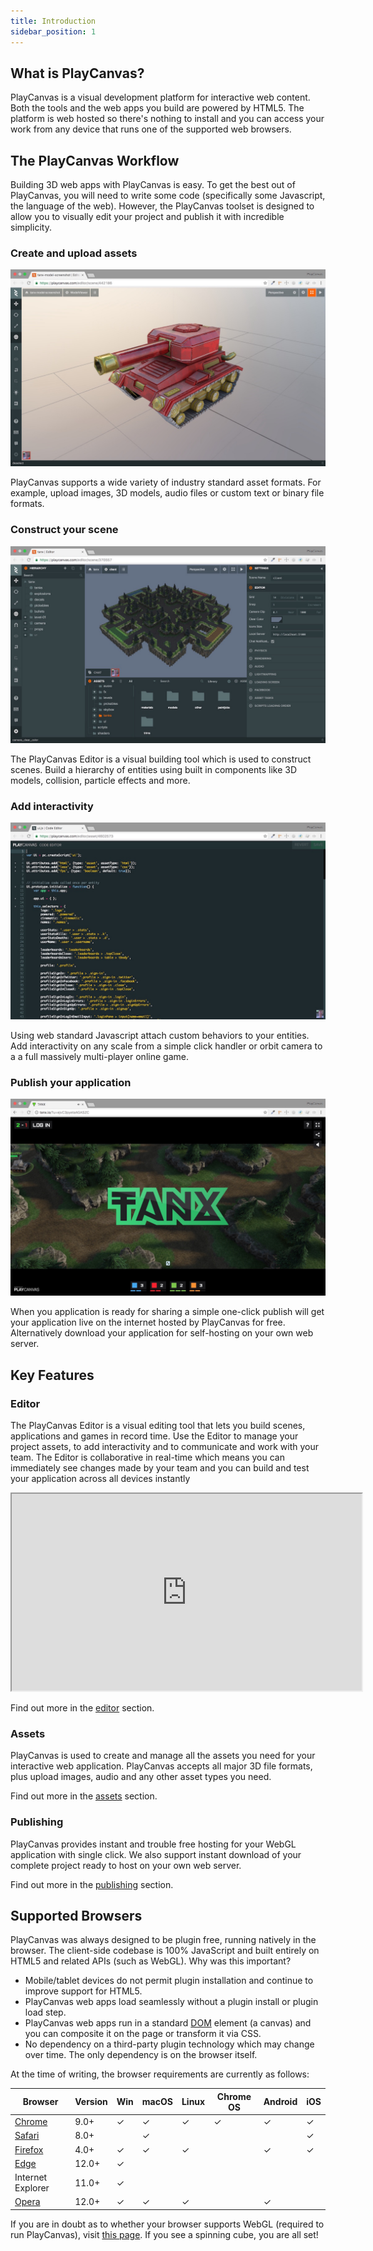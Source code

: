 ```yaml
---
title: Introduction
sidebar_position: 1
---
```


## What is PlayCanvas?

PlayCanvas is a visual development platform for interactive web content. Both the tools and the web apps you build are powered by HTML5. The platform is web hosted so there's nothing to install and you can access your work from any device that runs one of the supported web browsers.

## The PlayCanvas Workflow

Building 3D web apps with PlayCanvas is easy. To get the best out of PlayCanvas, you will need to write some code (specifically some Javascript, the language of the web). However, the PlayCanvas toolset is designed to allow you to visually edit your project and publish it with incredible simplicity.

### Create and upload assets

![assets][1]

PlayCanvas supports a wide variety of industry standard asset formats. For example, upload images, 3D models, audio files or custom text or binary file formats.

### Construct your scene

![scene][2]

The PlayCanvas Editor is a visual building tool which is used to construct scenes. Build a hierarchy of entities using built in components like 3D models, collision, particle effects and more.

### Add interactivity

![script][3]

Using web standard Javascript attach custom behaviors to your entities. Add interactivity on any scale from a simple click handler or orbit camera to a a full massively multi-player online game.

### Publish your application

![publish][4]

When you application is ready for sharing a simple one-click publish will get your application live on the internet hosted by PlayCanvas for free. Alternatively download your application for self-hosting on your own web server.

## Key Features

### Editor

The PlayCanvas Editor is a visual editing tool that lets you build scenes, applications and games in record time. Use the Editor to manage your project assets, to add interactivity and to communicate and work with your team. The Editor is collaborative in real-time which means you can immediately see changes made by your team and you can build and test your application across all devices instantly

<div className="iframe-container">
    <iframe loading="lazy" width="560" height="315" src="https://www.youtube.com/embed/PS4oMLPyYfI" title="PlayCanvas Editor Live Link" allowfullscreen></iframe>
</div>

Find out more in the [editor][5] section.

### Assets

PlayCanvas is used to create and manage all the assets you need for your interactive web application. PlayCanvas accepts all major 3D file formats, plus upload images, audio and any other asset types you need.

Find out more in the [assets][6] section.

### Publishing

PlayCanvas provides instant and trouble free hosting for your WebGL application with single click. We also support instant download of your complete project ready to host on your own web server.

Find out more in the [publishing][7] section.

## Supported Browsers

PlayCanvas was always designed to be plugin free, running natively in the browser. The client-side codebase is 100% JavaScript and built entirely on HTML5 and related APIs (such as WebGL). Why was this important?

* Mobile/tablet devices do not permit plugin installation and continue to improve support for HTML5.
* PlayCanvas web apps load seamlessly without a plugin install or plugin load step.
* PlayCanvas web apps run in a standard [DOM][8] element (a canvas) and you can composite it on the page or transform it via CSS.
* No dependency on a third-party plugin technology which may change over time. The only dependency is on the browser itself.

At the time of writing, the browser requirements are currently as follows:

| Browser                                     | Version | Win      | macOS    | Linux    | Chrome OS | Android  | iOS      |
|---------------------------------------------|---------|----------|----------|----------|-----------|----------|----------|
| [Chrome](https://www.google.com/chrome/)    | 9.0+    | &#x2713; | &#x2713; | &#x2713; | &#x2713;  | &#x2713; | &#x2713; |
| [Safari](https://www.apple.com/safari/)     | 8.0+    |          | &#x2713; |          |           |          | &#x2713; |
| [Firefox](https://www.mozilla.org/firefox/) | 4.0+    | &#x2713; | &#x2713; | &#x2713; |           | &#x2713; | &#x2713; |
| [Edge](https://www.microsoft.com/edge)      | 12.0+   | &#x2713; |          |          |           |          |          |
| Internet Explorer                           | 11.0+   | &#x2713; |          |          |           |          |          |
| [Opera](https://www.opera.com/)             | 12.0+   | &#x2713; | &#x2713; | &#x2713; |           | &#x2713; |          |

If you are in doubt as to whether your browser supports WebGL (required to run PlayCanvas), visit [this page][9]. If you see a spinning cube, you are all set!

[1]: /images/user-manual/introduction/workflow-assets.jpg
[2]: /images/user-manual/introduction/workflow-create-scene.jpg
[3]: /images/user-manual/introduction/workflow-script.jpg
[4]: /images/user-manual/introduction/workflow-publish.jpg
[5]: /user-manual/editor
[6]: /user-manual/assets
[7]: /user-manual/publishing
[8]: /user-manual/glossary/#dom
[9]: https://get.webgl.org/
